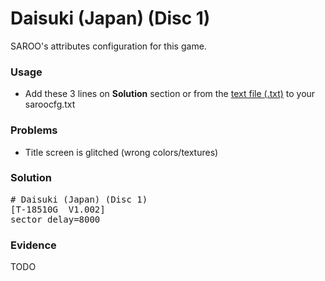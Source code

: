 # Daisuki (Japan) (Disc 1)

SAROO's attributes configuration for this game.

### Usage

- Add these 3 lines on **Solution** section or from the [text file (.txt)](./config.txt) to your saroocfg.txt

### Problems

- Title screen is glitched (wrong colors/textures)

### Solution

<pre># Daisuki (Japan) (Disc 1)
[T-18510G  V1.002]
sector_delay=8000</pre>

### Evidence

TODO

<!-- [![](https://img.youtube.com/vi/eJfiS83xyk0/0.jpg)](https://youtu.be/eJfiS83xyk0) -->
